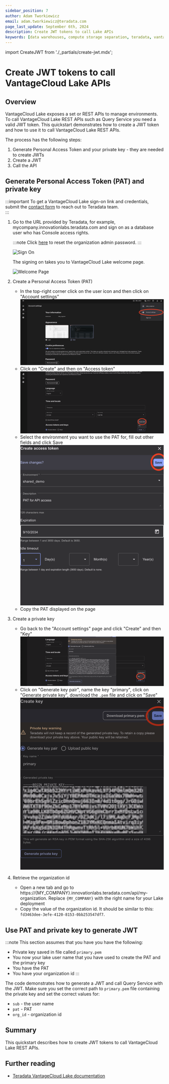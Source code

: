 ```yaml
---
sidebar_position: 7
author: Adam Tworkiewicz
email: adam.tworkiewicz@teradata.com
page_last_update: September 6th, 2024
description: Create JWT tokens to call Lake APIs
keywords: [data warehouses, compute storage separation, teradata, vantage, cloud data platform, business intelligence, enterprise analytics, jupyter, teradatasql, ipython-sql, teradatasqlalchemy, vantagecloud, vantagecloud lake, ip address, public internet, lake, rest api]
---
```


import CreateJWT from './_partials/create-jwt.mdx';

# Create JWT tokens to call VantageCloud Lake APIs

## Overview

VantageCloud Lake exposes a set or REST APIs to manage environments. To call VantageCloud Lake REST APIs such as Query Service you need a valid JWT token. This quickstart demonstrates how to create a JWT token and how to use it to call VantageCloud Lake REST APIs.

The process has the following steps:
1. Generate Personal Access Token and your private key - they are needed to create JWTs
2. Create a JWT
3. Call the API


## Generate Personal Access Token (PAT) and private key

:::important
To get a VantageCloud Lake sign-on link and credentials, submit the [contact form](https://www.teradata.com/about-us/contact) to reach out to Teradata team.   
:::

1. Go to the URL provided by Teradata, for example, mycompany.innovationlabs.teradata.com and sign on as a database user who has Console access rights.

    :::note
    Click [here](https://login.customer.teradata.com/ext/pwdreset/Identify?AdapterId=CDSCustomer) to reset the organization admin password.
    :::

    ![Sign On](../images/lake_sign_on.png)

    The signing on takes you to VantageCloud Lake welcome page.

    ![Welcome Page](../images/lake_welcome_page.png)


1. Create a Personal Access Token (PAT)

    * In the top-right corner click on the user icon and then click on "Account settings"
        ![Account settings](./images/create-jwt-token-for-api-calls/account-settings.png)
    * Click on "Create" and then on "Access token"
        ![Click on Create access token](./images/create-jwt-token-for-api-calls/click-access-token.png)
    * Select the environment you want to use the PAT for, fill out other fields and click Save
        ![Click on Save access token](./images/create-jwt-token-for-api-calls/save-access-token.png)
    * Copy the PAT displayed on the page

1. Create a private key

    * Go back to the "Account settings" page and click "Create" and then "Key"
        ![Click on Create private key](./images/create-jwt-token-for-api-calls/click-private-key.png)
    * Click on "Generate key pair", name the key "primary", click on "Generate private key", download the `.pem` file and click on "Save"
        ![Save private key](./images/create-jwt-token-for-api-calls/save-private-key.png)

1. Retrieve the organization id
    * Open a new tab and go to https://\{MY_COMPANY\}.innovationlabs.teradata.com/api/my-organization. Replace `{MY_COMPANY}` with the right name for your Lake deployment
    * Copy the value of the organization id. It should be similar to this: `fd3463dee-3efe-4120-8153-0bb253547df7`.


## Use PAT and private key to generate JWT

:::note
This section assumes that you have you have the following:
* Private key saved in file called `primary.pem`
* You now your lake user name that you have used to create the PAT and the primary key
* You have the PAT
* You have your organization id
:::

The code demonstrates how to generate a JWT and call Query Service with the JWT. Make sure you set the correct path to `primary.pem` file containing the private key and set the correct values for:
* `sub` - the user name
* `pat` - PAT
* `org_id` - organization id

<CreateJWT/>

## Summary

This quickstart describes how to create JWT tokens to call VantageCloud Lake REST APIs.

## Further reading

* [Teradata VantageCloud Lake documentation](https://docs.teradata.com/r/Teradata-VantageCloud-Lake/Getting-Started-First-Sign-On-by-Organization-Admin)